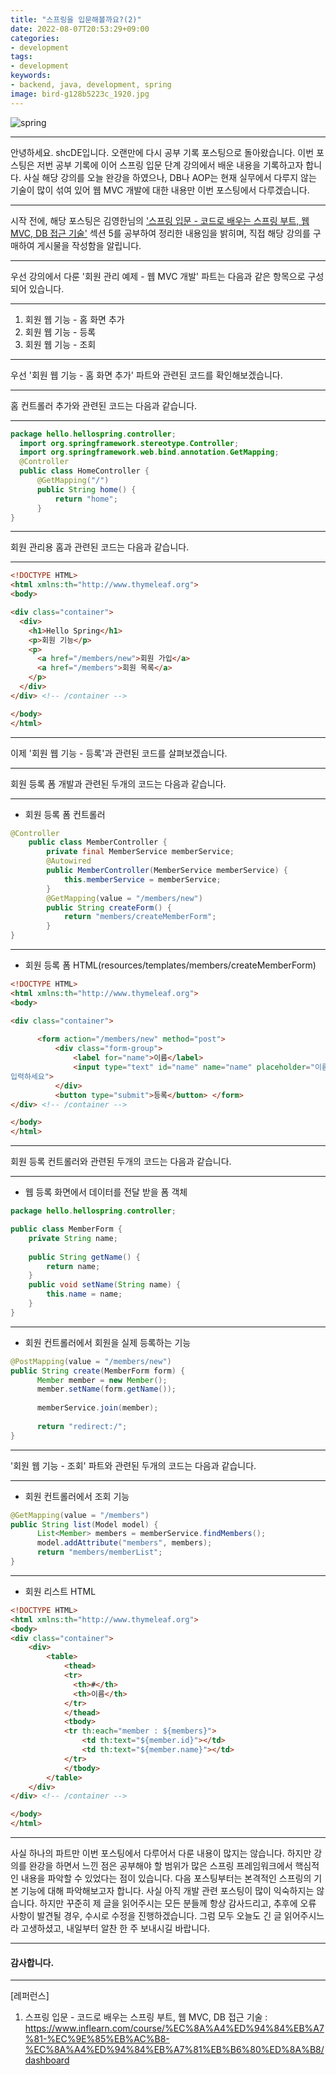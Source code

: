 ```yaml
---
title: "스프링을 입문해볼까요?(2)"
date: 2022-08-07T20:53:29+09:00
categories:
- development
tags:
- development
keywords:
- backend, java, development, spring
image: bird-g128b5223c_1920.jpg
---
```

![spring](https://github.com/shcDE/pictures/blob/main/images_for_blog/bird-g128b5223c_1920.jpg?raw=true)
________________________________________________________________________________________________________________________________________________________________________
안녕하세요. shcDE입니다. 오랜만에 다시 공부 기록 포스팅으로 돌아왔습니다. 이번 포스팅은 저번 공부 기록에 이어 스프링 입문 단계 강의에서 배운 내용을 기록하고자 합니다. 사실 해당 강의를 오늘 완강을 하였으나, DB나 AOP는 현재 실무에서 다루지 않는 기술이 많이 섞여 있어 웹 MVC 개발에 대한 내용만 이번 포스팅에서 다루겠습니다.
________________________________________________________________________________________________________________________________________________________________________
시작 전에, 해당 포스팅은 김영한님의 ['스프링 입문 - 코드로 배우는 스프링 부트, 웹 MVC, DB 접근 기술'](https://www.inflearn.com/course/%EC%8A%A4%ED%94%84%EB%A7%81-%EC%9E%85%EB%AC%B8-%EC%8A%A4%ED%94%84%EB%A7%81%EB%B6%80%ED%8A%B8/dashboard) 섹션 5를 공부하여 정리한 내용임을 밝히며, 직접 해당 강의를 구매하여 게시물을 작성함을 알립니다.
________________________________________________________________________________________________________________________________________________________________________
우선 강의에서 다룬 '회원 관리 예제 - 웹 MVC 개발' 파트는 다음과 같은 항목으로 구성되어 있습니다.
________________________________________________________________________________________________________________________________________________________________________
1. 회원 웹 기능 - 홈 화면 추가         
2. 회원 웹 기능 - 등록 
3. 회원 웹 기능 - 조회
________________________________________________________________________________________________________________________________________________________________________
우선 '회원 웹 기능 - 홈 화면 추가' 파트와 관련된 코드를 확인해보겠습니다.
________________________________________________________________________________________________________________________________________________________________________
홈 컨트롤러 추가와 관련된 코드는 다음과 같습니다.
________________________________________________________________________________________________________________________________________________________________________
```java
package hello.hellospring.controller;
  import org.springframework.stereotype.Controller;
  import org.springframework.web.bind.annotation.GetMapping;
  @Controller
  public class HomeController {
      @GetMapping("/")
      public String home() {
          return "home";
      }
}
```
________________________________________________________________________________________________________________________________________________________________________
회원 관리용 홈과 관련된 코드는 다음과 같습니다.
________________________________________________________________________________________________________________________________________________________________________
```html
<!DOCTYPE HTML>
<html xmlns:th="http://www.thymeleaf.org">
<body>

<div class="container">
  <div>
    <h1>Hello Spring</h1> 
    <p>회원 기능</p>
    <p>
      <a href="/members/new">회원 가입</a> 
      <a href="/members">회원 목록</a>
    </p> 
  </div>
</div> <!-- /container -->

</body>
</html>
```
________________________________________________________________________________________________________________________________________________________________________
이제 '회원 웹 기능 - 등록'과 관련된 코드를 살펴보겠습니다.
________________________________________________________________________________________________________________________________________________________________________
회원 등록 폼 개발과 관련된 두개의 코드는 다음과 같습니다.
________________________________________________________________________________________________________________________________________________________________________
- 회원 등록 폼 컨트롤러
```java
@Controller
    public class MemberController {
        private final MemberService memberService;
        @Autowired
        public MemberController(MemberService memberService) {
            this.memberService = memberService;
        }
        @GetMapping(value = "/members/new")
        public String createForm() {
            return "members/createMemberForm";
        }
}
```
________________________________________________________________________________________________________________________________________________________________________
- 회원 등록 폼 HTML(resources/templates/members/createMemberForm)
```html
<!DOCTYPE HTML>
<html xmlns:th="http://www.thymeleaf.org">
<body>

<div class="container">
      
      <form action="/members/new" method="post">
          <div class="form-group">
              <label for="name">이름</label>
              <input type="text" id="name" name="name" placeholder="이름을
입력하세요"> 
          </div>
          <button type="submit">등록</button> </form>
</div> <!-- /container -->

</body>
</html>
```
________________________________________________________________________________________________________________________________________________________________________
회원 등록 컨트롤러와 관련된 두개의 코드는 다음과 같습니다.
________________________________________________________________________________________________________________________________________________________________________
- 웹 등록 화면에서 데이터를 전달 받을 폼 객체
```java
package hello.hellospring.controller;

public class MemberForm {
    private String name;
    
    public String getName() {
        return name;
    }
    public void setName(String name) {
        this.name = name;
    } 
}
```
________________________________________________________________________________________________________________________________________________________________________
- 회원 컨트롤러에서 회원을 실제 등록하는 기능
```java
@PostMapping(value = "/members/new")
public String create(MemberForm form) {
      Member member = new Member();
      member.setName(form.getName());
      
      memberService.join(member);
      
      return "redirect:/";
}
```
________________________________________________________________________________________________________________________________________________________________________
'회원 웹 기능 - 조회' 파트와 관련된 두개의 코드는 다음과 같습니다.
________________________________________________________________________________________________________________________________________________________________________
- 회원 컨트롤러에서 조회 기능
```java
@GetMapping(value = "/members")
public String list(Model model) {
      List<Member> members = memberService.findMembers();
      model.addAttribute("members", members);
      return "members/memberList";
}
```
________________________________________________________________________________________________________________________________________________________________________
- 회원 리스트 HTML
```html
<!DOCTYPE HTML>
<html xmlns:th="http://www.thymeleaf.org">
<body>
<div class="container">
    <div>
        <table>
            <thead>
            <tr>
              <th>#</th>
              <th>이름</th> 
            </tr>
            </thead>
            <tbody>
            <tr th:each="member : ${members}">
                <td th:text="${member.id}"></td>
                <td th:text="${member.name}"></td>
            </tr>
            </tbody>
        </table>
    </div>
</div> <!-- /container -->

</body>
</html>
```
________________________________________________________________________________________________________________________________________________________________________
사실 하나의 파트만 이번 포스팅에서 다루어서 다룬 내용이 많지는 않습니다. 하지만 강의를 완강을 하면서 느낀 점은 공부해야 할 범위가 많은 스프링 프레임워크에서 핵심적인 내용을 파악할 수 있었다는 점이 있습니다. 다음 포스팅부터는 본격적인 스프링의 기본 기능에 대해 파악해보고자 합니다. 사실 아직 개발 관련 포스팅이 많이 익숙하지는 않습니다. 하지만 꾸준히 제 글을 읽어주시는 모든 분들께 항상 감사드리고, 추후에 오류 사항이 발견될 경우, 수시로 수정을 진행하겠습니다. 그럼 모두 오늘도 긴 글 읽어주시느라 고생하셨고, 내일부터 알찬 한 주 보내시길 바랍니다.
________________________________________________________________________________________________________________________________________________________________________
#### 감사합니다.
________________________________________________________________________________________________________________________________________________________________________
[레퍼런스]
1. 스프링 입문 - 코드로 배우는 스프링 부트, 웹 MVC, DB 접근 기술 : https://www.inflearn.com/course/%EC%8A%A4%ED%94%84%EB%A7%81-%EC%9E%85%EB%AC%B8-%EC%8A%A4%ED%94%84%EB%A7%81%EB%B6%80%ED%8A%B8/dashboard